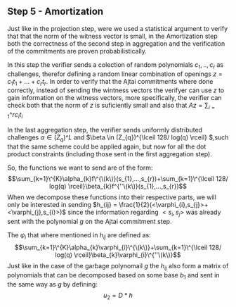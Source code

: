 ## Step 5 - Amortization
Just like in the projection step, were we used a statistical argument to verify that that the norm of the witness vector is small, in the Amortization step both the correctness of the second step in aggregation and the verification of the commitments are proven probabilistically. 

In this step the verifier sends a colection of random polynomials $c_{1},..,c_{r}$ as challenges, therefor defining a random linear combination of openings $z=c_{1}t_{1}+...+c_{r}t_{r}$.
In order to verify that the Ajtai commitments where done correctly, instead of sending the wintness vectors the verifyer can use $z$ to gain information on the witness vectors, more specifically, the verifier can check both that the norm of $z$ is suficiently small and also that $Az = \sum_{i=1}\^{r}c_{i}t_{i}$


In the last aggregation step, the verifier sends uniformly distributed challenges $\alpha \in (Z_{q})\^{L}$ and $\beta \in (Z_{q})\^{\lceil 128/ log(q) \rceil} $,such that the same scheme could be applied again, but now for all the dot product constraints (including those sent in the first aggregation step).

So, the functions we want to send are of the form:
$$\sum_{k=1}\^{K}\alpha_{k}f\^{\(k\)}(s_{1},...,s_{r})+\sum_{k=1}\^{\lceil 128/ log(q) \rceil}\beta_{k}f^{''\(k\)}(s_{1},...,s_{r})$$
When we decompose these functions into their respective parts, we will only be interested in sending  $h_{ij} = \frac{1}{2}(<\varphi_{i},s_{j}>+<\varphi_{j},s_{i}>)$ since the information regarding $<s_{i},s_{j}>$ was already sent with the polynomial $g$ on the Ajtai commitment step.

The $\varphi_{i}$ that where mentioned in $h_{ij}$ are defined as:
$$\sum_{k=1}\^{K}\alpha_{k}\varphi_{i}\^{\(k\)}+\sum_{k=1}\^{\lceil 128/ log(q) \rceil}\beta_{k}\varphi_{i}\^{''\(k\)}$$
Just like in the case of the garbage polynomail $g$ the $h_{ij}$ also form a matrix of polynomials that can be decomposed based on some base $b_{1}$ and sent in the same way as $g$ by defining: 
$$u_{2} = D*h$$

